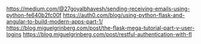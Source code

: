 https://medium.com/@27goyalbhavesh/sending-receiving-emails-using-python-fe640b2fc00f
https://auth0.com/blog/using-python-flask-and-angular-to-build-modern-apps-part-1/
https://blog.miguelgrinberg.com/post/the-flask-mega-tutorial-part-v-user-logins
[https://blog.miguelgrinberg.com/post/restful-authentication-with-fl
](https://www.google.com/url?sa=t&source=web&rct=j&opi=89978449&url=https://blog.miguelgrinberg.com/post/restful-authentication-with-flask&ved=2ahUKEwjS5r6Em9aOAxXbQUEAHSjiBhwQFnoECB8QAQ&usg=AOvVaw286LM2Y5cBXpCsaMYCHexU)

